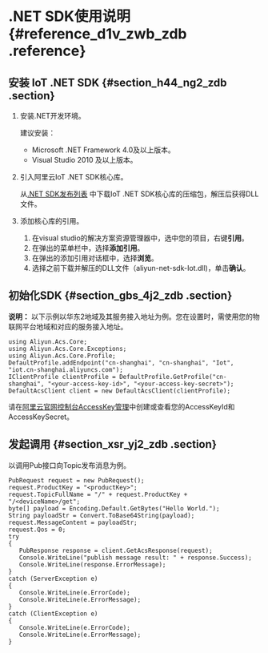 # .NET SDK使用说明 {#reference_d1v_zwb_zdb .reference}

## 安装 IoT .NET SDK {#section_h44_ng2_zdb .section}

1.  安装.NET开发环境。

    建议安装：

    -   Microsoft .NET Framework 4.0及以上版本。
    -   Visual Studio 2010 及以上版本。
2.  引入阿里云IoT .NET SDK核心库。

    从[.NET SDK发布列表](https://github.com/aliyun/aliyun-openapi-net-sdk/tree/master/aliyun-net-sdk-iot) 中下载IoT .NET SDK核心库的压缩包，解压后获得DLL文件。

3.  添加核心库的引用。
    1.  在visual studio的解决方案资源管理器中，选中您的项目，右键**引用**。
    2.  在弹出的菜单栏中，选择**添加引用**。
    3.  在弹出的添加引用对话框中，选择**浏览**。
    4.  选择之前下载并解压的DLL文件（aliyun-net-sdk-Iot.dll\)，单击**确认**。

## 初始化SDK {#section_gbs_4j2_zdb .section}

**说明：** 以下示例以华东2地域及其服务接入地址为例。您在设置时，需使用您的物联网平台地域和对应的服务接入地址。

```
using Aliyun.Acs.Core;
using Aliyun.Acs.Core.Exceptions;
using Aliyun.Acs.Core.Profile;
DefaultProfile.addEndpoint("cn-shanghai", "cn-shanghai", "Iot", "iot.cn-shanghai.aliyuncs.com");
IClientProfile clientProfile = DefaultProfile.GetProfile("cn-shanghai", "<your-access-key-id>", "<your-access-key-secret>");
DefaultAcsClient client = new DefaultAcsClient(clientProfile);
```

请在[阿里云官网控制台AccessKey管理](https://ak-console.aliyun.com)中创建或查看您的AccessKeyId和AccessKeySecret。

## 发起调用 {#section_xsr_yj2_zdb .section}

以调用Pub接口向Topic发布消息为例。

```
PubRequest request = new PubRequest();
request.ProductKey = "<productKey>";
request.TopicFullName = "/" + request.ProductKey + "/<deviceName>/get";
byte[] payload = Encoding.Default.GetBytes("Hello World.");
String payloadStr = Convert.ToBase64String(payload);
request.MessageContent = payloadStr;
request.Qos = 0;
try
{
   PubResponse response = client.GetAcsResponse(request);
   Console.WriteLine("publish message result: " + response.Success);
   Console.WriteLine(response.ErrorMessage);
}
catch (ServerException e)
{
   Console.WriteLine(e.ErrorCode);
   Console.WriteLine(e.ErrorMessage);
}
catch (ClientException e)
{
   Console.WriteLine(e.ErrorCode);
   Console.WriteLine(e.ErrorMessage);
}
```

